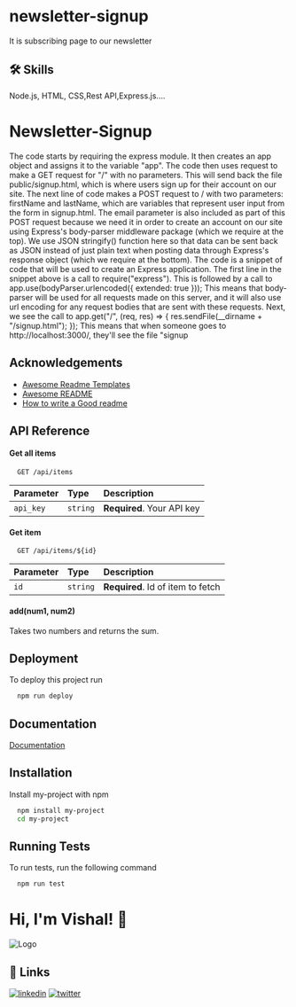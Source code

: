 # newsletter-signup
It is subscribing page to our newsletter 

## 🛠 Skills
Node.js, HTML, CSS,Rest API,Express.js....


# Newsletter-Signup

The code starts by requiring the express module. It then creates an app object and assigns it to the variable "app". The code then uses request to make a GET request for "/" with no parameters. This will send back the file public/signup.html, which is where users sign up for their account on our site. The next line of code makes a POST request to / with two parameters: firstName and lastName, which are variables that represent user input from the form in signup.html. The email parameter is also included as part of this POST request because we need it in order to create an account on our site using Express's body-parser middleware package (which we require at the top). We use JSON stringify() function here so that data can be sent back as JSON instead of just plain text when posting data through Express's response object (which we require at the bottom).
The code is a snippet of code that will be used to create an Express application. The first line in the snippet above is a call to require("express"). This is followed by a call to app.use(bodyParser.urlencoded({ extended: true })); This means that body-parser will be used for all requests made on this server, and it will also use url encoding for any request bodies that are sent with these requests. Next, we see the call to app.get("/", (req, res) => { res.sendFile(__dirname + "/signup.html"); }); This means that when someone goes to http://localhost:3000/, they'll see the file "signup


## Acknowledgements

 - [Awesome Readme Templates](https://awesomeopensource.com/project/elangosundar/awesome-README-templates)
 - [Awesome README](https://github.com/matiassingers/awesome-readme)
 - [How to write a Good readme](https://bulldogjob.com/news/449-how-to-write-a-good-readme-for-your-github-project)


## API Reference

#### Get all items

```http
  GET /api/items
```

| Parameter | Type     | Description                |
| :-------- | :------- | :------------------------- |
| `api_key` | `string` | **Required**. Your API key |

#### Get item

```http
  GET /api/items/${id}
```

| Parameter | Type     | Description                       |
| :-------- | :------- | :-------------------------------- |
| `id`      | `string` | **Required**. Id of item to fetch |

#### add(num1, num2)

Takes two numbers and returns the sum.


## Deployment

To deploy this project run

```bash
  npm run deploy
```


## Documentation

[Documentation](https://linktodocumentation)


## Installation

Install my-project with npm

```bash
  npm install my-project
  cd my-project
```
    
## Running Tests

To run tests, run the following command

```bash
  npm run test
```


# Hi, I'm Vishal! 👋


![Logo](https://dev-to-uploads.s3.amazonaws.com/uploads/articles/th5xamgrr6se0x5ro4g6.png)


## 🔗 Links

[![linkedin](https://img.shields.io/badge/linkedin-0A66C2?style=for-the-badge&logo=linkedin&logoColor=white)](https://www.linkedin.com/in/vishal-ramteke95/)
[![twitter](https://img.shields.io/badge/twitter-1DA1F2?style=for-the-badge&logo=twitter&logoColor=white)](https://twitter.com/)

